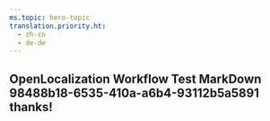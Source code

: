 ```yaml
---
ms.topic: hero-topic
translation.priority.ht: 
  - zh-cn
  - de-de
---
```

## OpenLocalization Workflow Test MarkDown 98488b18-6535-410a-a6b4-93112b5a5891 thanks!
